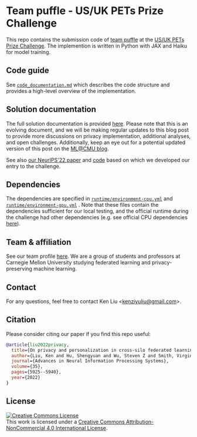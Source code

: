 # Team puffle - US/UK PETs Prize Challenge

This repo contains the submission code of [team puffle](https://drivendata.co/blog/federated-learning-pets-prize-winners-phases-2-3#puffle) at the [US/UK PETs Prize Challenge](https://petsprizechallenge.drivendata.org/). The implemention is written in Python with JAX and Haiku for model training.


## Code guide

See [`code_documentation.md`](code_documentation.md) which describes the code structure and provides a high-level overview of the implementation.

## Solution documentation

The full solution documentation is provided [here](https://hackmd.io/@kzl6/pets-challenge). Please note that this is an evolving document, and we will be making regular updates to this blog post to provide more discussions on privacy implementation, additional analyses, and open challenges. Additionally, keep an eye out for a potential updated version of this post on the [ML@CMU blog](https://blog.ml.cmu.edu/).

See also [our NeurIPS'22 paper](https://arxiv.org/abs/2206.07902) and [code](https://github.com/kenziyuliu/private-cross-silo-fl) based on which we developed our entry to the challenge.

## Dependencies

The dependencies are specified in [`runtime/environment-cpu.yml`](runtime/environment-cpu.yml) and [`runtime/environment-gpu.yml`](runtime/environment-gpu.yml) . Note that these files contain the dependencies sufficient for our local testing, and the official runtime during the challenge had other dependencies (e.g. see official CPU dependencies [here](https://github.com/drivendataorg/pets-prize-challenge-runtime/blob/main/runtime/environment-cpu.yml)).

## Team & affiliation

See our team profile [here](https://drivendata.co/blog/federated-learning-pets-prize-winners-phases-2-3#puffle). We are a group of students and professors at Carnegie Mellon University studying federated learning and privacy-preserving machine learning.

## Contact

For any questions, feel free to contact Ken Liu <<kenziyuliu@gmail.com>>.

## Citation

Please consider citing our paper if you find this repo useful:

```BibTeX
@article{liu2022privacy,
  title={On privacy and personalization in cross-silo federated learning},
  author={Liu, Ken and Hu, Shengyuan and Wu, Steven Z and Smith, Virginia},
  journal={Advances in Neural Information Processing Systems},
  volume={35},
  pages={5925--5940},
  year={2022}
}
```

## License

<a rel="license" href="http://creativecommons.org/licenses/by-nc/4.0/"><img alt="Creative Commons License" style="border-width:0" src="https://i.creativecommons.org/l/by-nc/4.0/88x31.png" /></a><br />This work is licensed under a <a rel="license" href="http://creativecommons.org/licenses/by-nc/4.0/">Creative Commons Attribution-NonCommercial 4.0 International License</a>.

